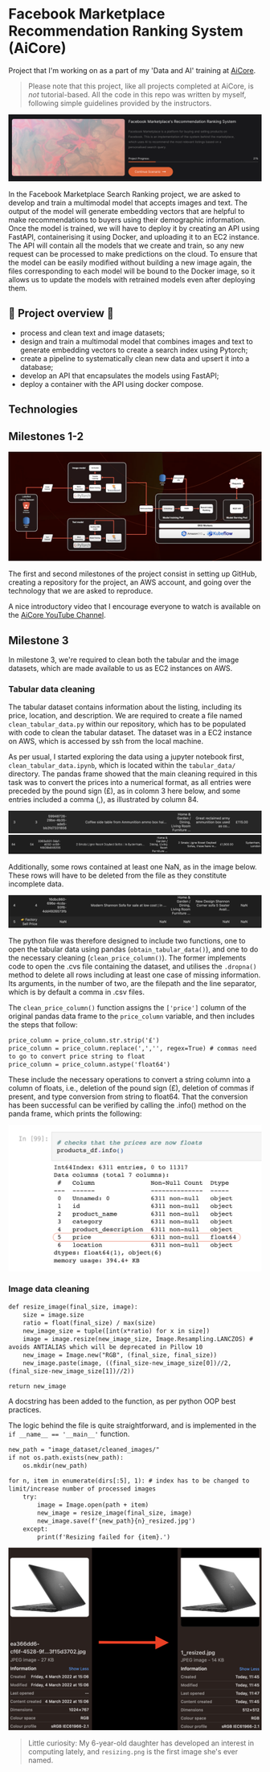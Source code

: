 # Facebook Marketplace Recommendation Ranking System (AiCore)

Project that I'm working on as a part of my 'Data and AI' training at [AiCore](https://www.theaicore.com/).

> Please note that this project, like all projects completed at AiCore, is *not* tutorial-based. All the code in this repo was written by myself, following simple guidelines provided by the instructors.

![A screenshot of the AiCore portal](images/portal.png)

In the Facebook Marketplace Search Ranking project, we are asked to develop and train a multimodal model that accepts images and text. The output of the model will generate embedding vectors that are helpful to make recommendations to buyers using their demographic information. 
Once the model is trained, we will have to deploy it by creating an API using FastAPI, containerising it using Docker, and uploading it to an EC2 instance. The API will contain all the models that we create and train, so any new request can be processed to make predictions on the cloud. To ensure that the model can be easily modified without building a new image again, the files corresponding to each model will be bound to the Docker image, so it allows us to update the models with retrained models even after deploying them.

## 👀 Project overview 👀

- process and clean text and image datasets;
- design and train a multimodal model that combines images and text to generate embedding vectors to create a search index using Pytorch;
- create a pipeline to systematically clean new data and upsert it into a database;
- develop an API that encapsulates the models using FastAPI;
- deploy a container with the API using docker compose.

## Technologies

## Milestones 1-2

![An image of the technology structure](images/technology.png)

The first and second milestones of the project consist in setting up GitHub, creating a repository for the project, an AWS account, and going over the technology that we are asked to reproduce.

A nice introductory video that I encourage everyone to watch is available on the [AiCore YouTube Channel](https://youtu.be/1Z5V2VrHTTA).

## Milestone 3

In milestone 3, we're required to clean both the tabular and the image datasets, which are made available to us as EC2 instances on AWS.

### Tabular data cleaning

The tabular dataset contains information about the listing, including its price, location, and description. We are required to create a file named `clean_tabular_data.py` within our repository, which has to be populated with code to clean the tabular dataset. The dataset was in a EC2 instance on AWS, which is accessed by ssh from the local machine.

As per usual, I started exploring the data using a jupyter notebook first, `clean_tabular_data.ipynb`, which is located within the `tabular_data/` directory. The pandas frame showed that the main cleaning required in this task was to convert the prices into a numerical format, as all entries were preceded by the pound sign (£), as in colomn 3 here below, and some entries included a comma (,), as illustrated by column 84.

![An image from the pandas data frame in which the pound sign appears in the price column](images/pound.png)
![An image from the pandas data frame in which a comma appears in the price column](images/comma.png)

Additionally, some rows contained at least one NaN, as in the image below. These rows will have to be deleted from the file as they constitute incomplete data.

![An image from the pandas data frame in which at least one NaN per column appears](images/nan.png)

The python file was therefore designed to include two functions, one to open the tabular data using pandas (`obtain_tabular_data()`), and one to do the necessary cleaning (`clean_price_column()`). The former implements code to open the .cvs file containing the dataset, and utilises the `.dropna()` method to delete all rows including at least one case of missing information. Its arguments, in the number of two, are the filepath and the line separator, which is by default a comma in .csv files.

The `clean_price_column()` function assigns the `['price']` column of the original pandas data frame to the `price_column` variable, and then includes the steps that follow:

```python3
price_column = price_column.str.strip('£')
price_column = price_column.replace(',','', regex=True) # commas need to go to convert price string to float
price_column = price_column.astype('float64')
```

These include the necessary operations to convert a string column into a column of floats, i.e., deletion of the pound sign (£), deletion of commas if present, and type conversion from string to float64. That the conversion has been successful can be verified by calling the .info() method on the panda frame, which prints the following:

![An image containing info on the pandas data frame](images/info.png)

### Image data cleaning

```python3
def resize_image(final_size, image):
    size = image.size
    ratio = float(final_size) / max(size)
    new_image_size = tuple([int(x*ratio) for x in size])
    image = image.resize(new_image_size, Image.Resampling.LANCZOS) # avoids ANTIALIAS which will be deprecated in Pillow 10
    new_image = Image.new("RGB", (final_size, final_size))
    new_image.paste(image, ((final_size-new_image_size[0])//2, (final_size-new_image_size[1])//2))
```

```python3
return new_image
```

A docstring has been added to the function, as per python OOP best practices.

The logic behind the file is quite straightforward, and is implemented in the `if __name__ == '__main__'` function.

```python3
new_path = "image_dataset/cleaned_images/"
if not os.path.exists(new_path):
    os.mkdir(new_path)
```

```python3
for n, item in enumerate(dirs[:5], 1): # index has to be changed to limit/increase number of processed images
    try:
        image = Image.open(path + item)
        new_image = resize_image(final_size, image)
        new_image.save(f'{new_path}{n}_resized.jpg')
    except:
        print(f'Resizing failed for {item}.')
```

![An image showing the start image and resulting image after the resizing process](images/resizing.png)

> Little curiosity: My 6-year-old daughter has developed an interest in computing lately, and `resizing.png` is the first image she's ever named.